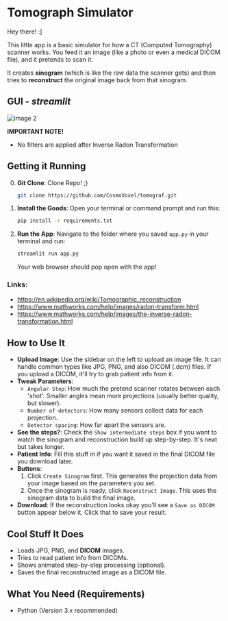 # Tomograph Simulator

Hey there! :]

This little app is a basic simulator for how a CT (Computed Tomography) scanner works. You feed it an image (like a photo or even a medical DICOM file), and it pretends to scan it.

It creates **sinogram** (which is like the raw data the scanner gets) and then tries to **reconstruct** the original image back from that sinogram.

## GUI - *streamlit*
![image 2](https://github.com/user-attachments/assets/ad25dea1-6637-4c31-ab2d-ec0e5b1c3cee)


**IMPORTANT NOTE!**
- No filters are applied after Inverse Radon Transformation

## Getting it Running
0. **Git Clone**: Clone Repo! ;}
    ```bash
    git clone https://github.com/CosmoVoxel/tomograf.git
    ```

1.  **Install the Goods**: Open your terminal or command prompt and run this:
    ```bash
    pip install -r requirements.txt
    ```
2.  **Run the App**: Navigate to the folder where you saved `app.py` in your terminal and run:
    ```bash
    streamlit run app.py
    ```
    Your web browser should pop open with the app!


### Links:
- https://en.wikipedia.org/wiki/Tomographic_reconstruction
- https://www.mathworks.com/help/images/radon-transform.html
- https://www.mathworks.com/help/images/the-inverse-radon-transformation.html  

## How to Use It


*   **Upload Image**: Use the sidebar on the left to upload an image file. It can handle common types like JPG, PNG, and also DICOM (.dcm) files. If you upload a DICOM, it'll try to grab patient info from it.
*   **Tweak Parameters**:
    *   `Angular Step`: How much the pretend scanner rotates between each 'shot'. Smaller angles mean more projections (usually better quality, but slower).
    *   `Number of detectors`: How many sensors collect data for each projection.
    *   `Detector spacing`: How far apart the sensors are.
*   **See the steps?**: Check the `Show intermediate steps` box if you want to watch the sinogram and reconstruction build up step-by-step. It's neat but takes longer.
*   **Patient Info**: Fill this stuff in if you want it saved in the final DICOM file you download later.
*   **Buttons**:
    1.  Click `Create Sinogram` first. This generates the projection data from your image based on the parameters you set.
    2.  Once the sinogram is ready, click `Reconstruct Image`. This uses the sinogram data to build the final image.
*   **Download**: If the reconstruction looks okay you'll see a `Save as DICOM` button appear below it. Click that to save your result.


## Cool Stuff It Does

*   Loads JPG, PNG, and **DICOM** images.
*   Tries to read patient info from DICOMs.
*   Shows animated step-by-step processing (optional).
*   Saves the final reconstructed image as a DICOM file.

## What You Need (Requirements)

*   Python (Version 3.x recommended)
